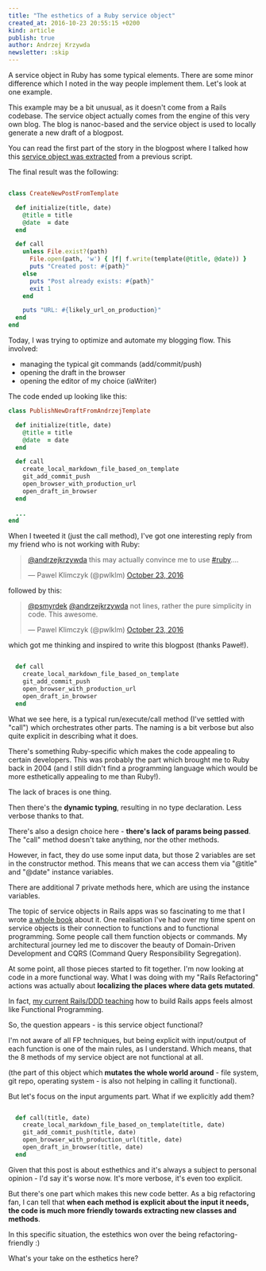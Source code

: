 ```yaml
---
title: "The esthetics of a Ruby service object"
created_at: 2016-10-23 20:55:15 +0200
kind: article
publish: true
author: Andrzej Krzywda
newsletter: :skip
---
```


A service object in Ruby has some typical elements. There are some minor difference which I noted in the way people implement them. Let's look at one example.

<!-- more -->

This example may be a bit unusual, as it doesn't come from a Rails codebase. The service object actually comes from the engine of this very own blog. The blog is nanoc-based and the service object is used to locally generate a new draft of a blogpost.

You can read the first part of the story in the blogpost where I talked how this [service object was extracted](http://blog.arkency.com/2015/03/extract-a-service-object-in-any-framework/) from a previous script.

The final result was the following:

```ruby

class CreateNewPostFromTemplate

  def initialize(title, date)
    @title = title
    @date  = date
  end

  def call
    unless File.exist?(path)
      File.open(path, 'w') { |f| f.write(template(@title, @date)) }
      puts "Created post: #{path}"
    else
      puts "Post already exists: #{path}"
      exit 1
    end

    puts "URL: #{likely_url_on_production}"
  end
end
```


Today, I was trying to optimize and automate my blogging flow. This involved:

- managing the typical git commands (add/commit/push) 
- opening the draft in the browser
- opening the editor of my choice (iaWriter)

The code ended up looking like this:

```ruby
class PublishNewDraftFromAndrzejTemplate

  def initialize(title, date)
    @title = title
    @date  = date
  end

  def call
    create_local_markdown_file_based_on_template
    git_add_commit_push
    open_browser_with_production_url
    open_draft_in_browser
  end
  
  ...
end
```

When I tweeted it (just the call method), I've got one interesting reply from my friend who is not working with Ruby:

<blockquote class="twitter-tweet" data-conversation="none" data-lang="en"><p lang="en" dir="ltr"><a href="https://twitter.com/andrzejkrzywda">@andrzejkrzywda</a> this may actually convince me to use <a href="https://twitter.com/hashtag/ruby?src=hash">#ruby</a>....</p>&mdash; Pawel Klimczyk (@pwlklm) <a href="https://twitter.com/pwlklm/status/790214598255382530">October 23, 2016</a></blockquote> <script async src="//platform.twitter.com/widgets.js" charset="utf-8"></script>

followed by this:

<blockquote class="twitter-tweet" data-conversation="none" data-lang="en"><p lang="en" dir="ltr"><a href="https://twitter.com/psmyrdek">@psmyrdek</a> <a href="https://twitter.com/andrzejkrzywda">@andrzejkrzywda</a> not lines, rather the pure simplicity in code. This awesome.</p>&mdash; Pawel Klimczyk (@pwlklm) <a href="https://twitter.com/pwlklm/status/790257330755661824">October 23, 2016</a></blockquote> <script async src="//platform.twitter.com/widgets.js" charset="utf-8"></script>

which got me thinking and inspired to write this blogpost (thanks Paweł!).


```ruby

  def call
    create_local_markdown_file_based_on_template
    git_add_commit_push
    open_browser_with_production_url
    open_draft_in_browser
  end
```

What we see here, is a typical run/execute/call method (I've settled with "call") which orchestrates other parts. The naming is a bit verbose but also quite explicit in describing what it does.

There's something Ruby-specific which makes the code appealing to certain developers. This was probably the part which brought me to Ruby back in 2004 (and I still didn't find a programming language which would be more esthetically appealing to me than Ruby!).

The lack of braces is one thing.

Then there's the **dynamic typing**, resulting in no type declaration. Less verbose thanks to that.

There's also a design choice here - **there's lack of params being passed**. The "call" method doesn't take anything, nor the other methods.

However, in fact, they do use some input data, but those 2 variables are set in the constructor method. This means that we can access them via "@title" and "@date" instance variables.

There are additional 7 private methods here, which are using the instance variables.

The topic of service objects in Rails apps was so fascinating to me that I wrote [a whole book](http://rails-refactoring.com) about it. One realisation I've had over my time spent on service objects is their connection to functions and to functional programming. Some people call them function objects or commands. My architectural journey led me to discover the beauty of Domain-Driven Development and CQRS (Command Query Responsibility Segregation). 

At some point, all those pieces started to fit together. I'm now looking at code in a more functional way. What I was doing with my "Rails Refactoring" actions was actually about **localizing the places where data gets mutated**.

In fact, [my current Rails/DDD teaching](http://blog.arkency.com/ddd-training/) how to build Rails apps feels almost like Functional Programming. 

So, the question appears - is this service object functional?

I'm not aware of all FP techniques, but being explicit with input/output of each function is one of the main rules, as I understand. Which means, that the 8 methods of my service object are not functional at all.

(the part of this object which **mutates the whole world around** - file system, git repo, operating system - is also not helping in calling it functional).

But let's focus on the input arguments part. What if we explicitly add them?

```ruby

  def call(title, date)
    create_local_markdown_file_based_on_template(title, date)
    git_add_commit_push(title, date)
    open_browser_with_production_url(title, date)
    open_draft_in_browser(title, date)
  end
```

Given that this post is about esthethics and it's always a subject to personal opinion - I'd say it's worse now. It's more verbose, it's even too explicit.

But there's one part which makes this new code better. As a big refactoring fan, I can tell that **when each method is explicit about the input it needs, the code is much more friendly towards extracting new classes and methods**.

In this specific situation, the estethics won over the being refactoring-friendly :)

What's your take on the esthetics here?
